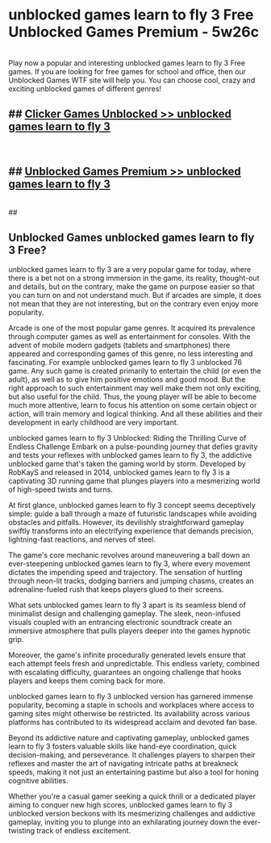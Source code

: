 # unblocked games learn to fly 3 Free Unblocked Games Premium - 5w26c <br>
<br>
Play now a popular and interesting unblocked games learn to fly 3 Free games. If you are looking for free games for school and office, then our Unblocked Games WTF site will help you. You can choose cool, crazy and exciting unblocked games of different genres!


## ##  [Clicker Games Unblocked >> unblocked games learn to fly 3](http://freeplayer.one?title=unblocked_games_learn_to_fly_3&ref=M1)
  <br>

##  ## [Unblocked Games Premium >> unblocked games learn to fly 3](http://freeplayer.one?title=unblocked_games_learn_to_fly_3&ref=M1)
  <br>
  ##



## Unblocked Games unblocked games learn to fly 3 Free?

unblocked games learn to fly 3 are a very popular game for today, where there is a bet not on a strong immersion in the game, its reality, thought-out and details, but on the contrary, make the game on purpose easier so that you can turn on and not understand much. But if arcades are simple, it does not mean that they are not interesting, but on the contrary even enjoy more popularity.

Arcade is one of the most popular game genres. It acquired its prevalence through computer games as well as entertainment for consoles. With the advent of mobile modern gadgets (tablets and smartphones) there appeared and corresponding games of this genre, no less interesting and fascinating. For example unblocked games learn to fly 3 unblocked 76 game. Any such game is created primarily to entertain the child (or even the adult), as well as to give him positive emotions and good mood. But the right approach to such entertainment may well make them not only exciting, but also useful for the child. Thus, the young player will be able to become much more attentive, learn to focus his attention on some certain object or action, will train memory and logical thinking. And all these abilities and their development in early childhood are very important.

unblocked games learn to fly 3 Unblocked: Riding the Thrilling Curve of Endless Challenge
Embark on a pulse-pounding journey that defies gravity and tests your reflexes with unblocked games learn to fly 3, the addictive unblocked game that's taken the gaming world by storm. Developed by RobKayS and released in 2014, unblocked games learn to fly 3 is a captivating 3D running game that plunges players into a mesmerizing world of high-speed twists and turns.

At first glance, unblocked games learn to fly 3 concept seems deceptively simple: guide a ball through a maze of futuristic landscapes while avoiding obstacles and pitfalls. However, its devilishly straightforward gameplay swiftly transforms into an electrifying experience that demands precision, lightning-fast reactions, and nerves of steel.

The game's core mechanic revolves around maneuvering a ball down an ever-steepening unblocked games learn to fly 3, where every movement dictates the impending speed and trajectory. The sensation of hurtling through neon-lit tracks, dodging barriers and jumping chasms, creates an adrenaline-fueled rush that keeps players glued to their screens.

What sets unblocked games learn to fly 3 apart is its seamless blend of minimalist design and challenging gameplay. The sleek, neon-infused visuals coupled with an entrancing electronic soundtrack create an immersive atmosphere that pulls players deeper into the games hypnotic grip.

Moreover, the game's infinite procedurally generated levels ensure that each attempt feels fresh and unpredictable. This endless variety, combined with escalating difficulty, guarantees an ongoing challenge that hooks players and keeps them coming back for more.

unblocked games learn to fly 3 unblocked version has garnered immense popularity, becoming a staple in schools and workplaces where access to gaming sites might otherwise be restricted. Its availability across various platforms has contributed to its widespread acclaim and devoted fan base.

Beyond its addictive nature and captivating gameplay, unblocked games learn to fly 3 fosters valuable skills like hand-eye coordination, quick decision-making, and perseverance. It challenges players to sharpen their reflexes and master the art of navigating intricate paths at breakneck speeds, making it not just an entertaining pastime but also a tool for honing cognitive abilities.

Whether you're a casual gamer seeking a quick thrill or a dedicated player aiming to conquer new high scores, unblocked games learn to fly 3 unblocked version beckons with its mesmerizing challenges and addictive gameplay, inviting you to plunge into an exhilarating journey down the ever-twisting track of endless excitement.